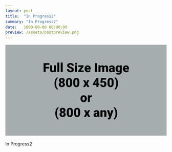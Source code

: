 ```yaml
---
layout: post
title:  "In Progress2"
summary: "In Progress2"
date:   1000-00-00 00:00:00
preview: /assets/postpreview.png
---
```


![Picture 1](/assets/fullsize.png)

In Progress2